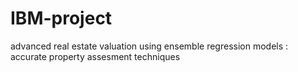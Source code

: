 # IBM-project
advanced real estate valuation using ensemble regression models : accurate property assesment techniques
